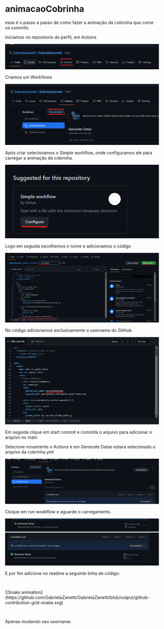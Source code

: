 # animacaoCobrinha
esse é o passo a passo de como fazer a animação da cobrinha que come os commits.
<br>
<p>Iniciamos no repositorio do perfil, em Actions</p>
<img src="img/actions.png" title="Actions GitHub" max-width="100%">
<br>
<p>Criamos um Workflows</p>
<img src="img/newWorkflows.png" title="New Workflows" max-width="100%">
<br>
<p>Após criar selecionamos o Simple workflow, onde configuramos ele para carregar a animação da cobrinha.</p>
<img src="img/configure.png" title="Configuração" max-width="100%">
<br>
<p>Logo em seguida escolhemos o nome e adicionamos o código</p>
<img src="img/code.png" title="new actions" max-width="100%">
<br>
<p>No código adicionamos exclusivamente o username do GitHub</p>
<img src="img/code-1.png" title="Código" max-width="100%">
<br>
<p>Em seguida clique em start commit e commita o arquivo para adicionar o arquivo no main</p>
<p>Selecione novamente o Actions e em Generate Datas estara selecionado o arquivo da cobrinha.yml</p>
<img src="img/generateDatas.png" title="Gerar Dados" max-width="100%">
<br>
<p>Cloque em run woekflow e aguarde o carregamento.</p>
<img src="img/carregando.png" title="Carregando" max-width="100%">
<img src="img/concluido.png" title="Concluído" max-width="100%">
<br>
<p>E por fim adicione no readme a seguinte linha de código:</p>
<br>
<p>![Snake animation](https://github.com/GabrielaZanetti/GabrielaZanetti/blob/output/github-contribution-grid-snake.svg)</p>
<br>
<p>Apenas mudando seu username.</p>
